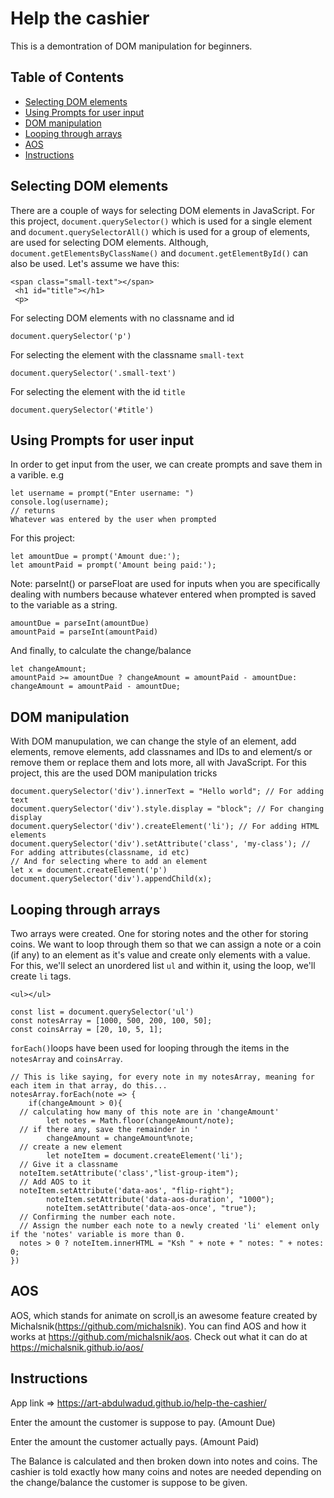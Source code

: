 # Help the cashier

This is a demontration of DOM manipulation for beginners.

## Table of Contents
* [Selecting DOM elements](#Selecting-DOM-elements)
* [Using Prompts for user input](#Using-prompts-for-user-input)
* [DOM manipulation](#DOM-manipulation)
* [Looping through arrays](#Looping-through-arrays)
* [AOS](#AOS)
* [Instructions](#instructions)

## Selecting DOM elements
There are a couple of ways for selecting DOM elements in JavaScript. For this project, `document.querySelector()` which is used for a single element and `document.querySelectorAll()` which is used for a group of elements, are used for selecting DOM elements. Although, `document.getElementsByClassName()` and `document.getElementById()` can also be used.
Let's assume we have this:
```
<span class="small-text"></span>
 <h1 id="title"></h1>
 <p>
```
For selecting DOM elements with no classname and id
```
document.querySelector('p')
```
For selecting the element with the classname `small-text`
```
document.querySelector('.small-text')
```
For selecting the element with the id `title`
```
document.querySelector('#title')
```
## Using Prompts for user input
In order to get input from the user, we can create prompts and save them in a varible.
e.g
```
let username = prompt("Enter username: ")
console.log(username);
// returns
Whatever was entered by the user when prompted
```
For this project:
```
let amountDue = prompt('Amount due:');
let amountPaid = prompt('Amount being paid:');
```
Note: parseInt() or parseFloat are used for inputs when you are specifically dealing with numbers because whatever entered when prompted is saved to the variable as a string.
```
amountDue = parseInt(amountDue)
amountPaid = parseInt(amountPaid)
```
And finally, to calculate the change/balance
```
let changeAmount;
amountPaid >= amountDue ? changeAmount = amountPaid - amountDue: changeAmount = amountPaid - amountDue;
```
## DOM manipulation
With DOM manupulation, we can change the style of an element, add elements, remove elements, add classnames and IDs to and element/s or remove them or replace them and lots more, all with JavaScript.
For this project, this are the used DOM manipulation tricks
```
document.querySelector('div').innerText = "Hello world"; // For adding text
document.querySelector('div').style.display = "block"; // For changing display
document.querySelector('div').createElement('li'); // For adding HTML elements
document.querySelector('div').setAttribute('class', 'my-class'); // For adding attributes(classname, id etc)
// And for selecting where to add an element
let x = document.createElement('p')
document.querySelector('div').appendChild(x); 
```
## Looping through arrays
Two arrays were created. One for storing notes and the other for storing coins. We want to loop through them so that we can assign a note or a coin (if any) to an element as it's value and create only elements with a value. For this, we'll select an unordered list `ul` and within it, using the loop, we'll create `li` tags.
```
<ul></ul>
```
```
const list = document.querySelector('ul')
const notesArray = [1000, 500, 200, 100, 50];
const coinsArray = [20, 10, 5, 1];
```
`forEach()`loops have been used for looping through the items in the `notesArray` and `coinsArray`.
```
// This is like saying, for every note in my notesArray, meaning for each item in that array, do this...
notesArray.forEach(note => {
	if(changeAmount > 0){
  // calculating how many of this note are in 'changeAmount'
		let notes = Math.floor(changeAmount/note);
  // if there any, save the remainder in '
		changeAmount = changeAmount%note;
  // create a new element
		let noteItem = document.createElement('li');
  // Give it a classname
  noteItem.setAttribute('class',"list-group-item");
  // Add AOS to it
  noteItem.setAttribute('data-aos', "flip-right");
		noteItem.setAttribute('data-aos-duration', "1000");
		noteItem.setAttribute('data-aos-once', "true");
  // Confirming the number each note. 
  // Assign the number each note to a newly created 'li' element only if the 'notes' variable is more than 0.
  notes > 0 ? noteItem.innerHTML = "Ksh " + note + " notes: " + notes: 0;
})
```
## AOS
AOS, which stands for animate on scroll,is an awesome feature created by Michalsnik(https://github.com/michalsnik). You can find AOS and how it works at https://github.com/michalsnik/aos. Check out what it can do at https://michalsnik.github.io/aos/

## Instructions

App link => https://art-abdulwadud.github.io/help-the-cashier/

Enter the amount the customer is suppose to pay. (Amount Due)

Enter the amount the customer actually pays. (Amount Paid)

The Balance is calculated and then broken down into notes and coins. The cashier is told exactly how many coins and notes are needed depending on the change/balance the customer is suppose to be given.
